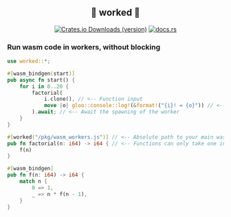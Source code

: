 <div align="center">
    <h2>🤖 worked 🦀</h2>
    <div>
    <a href="https://crates.io/crates/worked"><img alt="Crates.io Downloads (version)" src="https://img.shields.io/crates/dv/worked/0.0.1?style=for-the-badge"></a>
    <a href="https://docs.rs/worked"><img alt="docs.rs" src="https://img.shields.io/docsrs/worked?style=for-the-badge"></a>    
    </div>
</div>

### Run wasm code in workers, without blocking
```rs
use worked::*;

#[wasm_bindgen(start)]
pub async fn start() {
    for i in 0..20 {
        factorial(
            i.clone(), // <-- Function input
            move |o| gloo::console::log!(&format!("{i}! = {o}")) // <-- Callback
        ).await; // <-- Await the spawning of the worker
    }
}

#[worked("/pkg/wasm_workers.js")] // <-- Absolute path to your main wasm_bindgen export
pub fn factorial(n: i64) -> i64 { // <-- Functions can only take one input
    f(n)
}

#[wasm_bindgen]
pub fn f(n: i64) -> i64 {
    match n {
        0 => 1,
        _ => n * f(n - 1),
    }
}
```